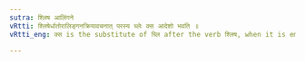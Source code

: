 ```yaml
---
sutra: श्लिष आलिंगने
vRtti: श्लिषेर्धातोरालिङ्गनक्रियावचनात् परस्य च्लेः क्स आदेशो भवति ॥
vRtti_eng: क्स is the substitute of च्लि after the verb श्लिष, when it is employed in the sense of embracing.

---
```

